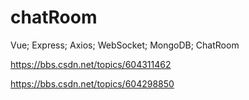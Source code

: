# chatRoom
Vue; Express; Axios; WebSocket; MongoDB; ChatRoom

https://bbs.csdn.net/topics/604311462

https://bbs.csdn.net/topics/604298850
